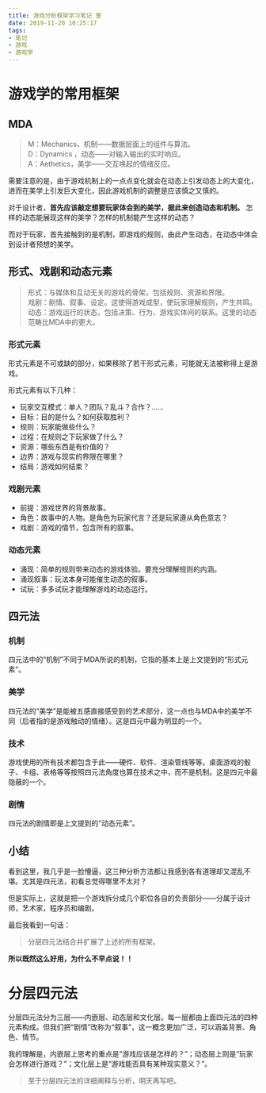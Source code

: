 ```yaml
---
title: 游戏分析框架学习笔记 壹
date: 2019-11-20 10:25:17
tags:
- 笔记
- 游戏
- 游戏学
---
```

# 游戏学的常用框架

## MDA

> M：Mechanics，机制——数据层面上的组件与算法。    
> D：Dynamics ，动态——对输入输出的实时响应。   
> A：Aethetics，美学——交互唤起的情绪反应。

需要注意的是，由于游戏机制上的一点点变化就会在动态上引发动态上的大变化，进而在美学上引发巨大变化，因此游戏机制的调整是应该慎之又慎的。  

对于设计者，**首先应该敲定想要玩家体会到的美学，据此来创造动态和机制。** 怎样的动态能展现这样的美学？怎样的机制能产生这样的动态？

而对于玩家，首先接触到的是机制，即游戏的规则，由此产生动态，在动态中体会到设计者预想的美学。

<!-- more -->

## 形式、戏剧和动态元素

> 形式：与媒体和互动无关的游戏的骨架，包括规则、资源和界限。  
> 戏剧：剧情、叙事、设定。这使得游戏成型，使玩家理解规则，产生共鸣。    
> 动态：游戏运行的状态，包括决策、行为、游戏实体间的联系。这里的动态范畴比MDA中的更大。

### 形式元素

形式元素是不可或缺的部分，如果移除了若干形式元素，可能就无法被称得上是游戏。

形式元素有以下几种：

- 玩家交互模式：单人？团队？乱斗？合作？……
- 目标：目的是什么？如何获取胜利？
- 规则：玩家能做些什么？
- 过程：在规则之下玩家做了什么？
- 资源：哪些东西是有价值的？
- 边界：游戏与现实的界限在哪里？
- 结局：游戏如何结束？

### 戏剧元素

- 前提：游戏世界的背景故事。
- 角色：故事中的人物。是角色为玩家代言？还是玩家遵从角色意志？
- 戏剧：游戏的情节，包含所有的叙事。

### 动态元素

- 涌现：简单的规则带来动态的游戏体验。要充分理解规则的内涵。
- 涌现叙事：玩法本身可能催生动态的叙事。
- 试玩：多多试玩才能理解游戏的动态运行。

## 四元法

### 机制

四元法中的“机制”不同于MDA所说的机制，它指的基本上是上文提到的“形式元素”。

### 美学

四元法的“美学”是能被五感直接感受到的艺术部分，这一点也与MDA中的美学不同（后者指的是游戏触动的情绪）。这是四元中最为明显的一个。

### 技术

游戏使用的所有技术都包含于此——硬件、软件、渲染管线等等。桌面游戏的骰子、卡组、表格等等按照四元法角度也算在技术之中，而不是机制。这是四元中最隐蔽的一个。

### 剧情

四元法的剧情即是上文提到的“动态元素”。

## 小结

看到这里，我几乎是一脸懵逼，这三种分析方法都让我感到各有道理却又混乱不堪。尤其是四元法，初看总觉得哪里不太对？

但是实际上，这就是把一个游戏拆分成几个职位各自的负责部分——分属于设计师，艺术家，程序员和编剧。

最后我看到一句话：

> 分层四元法结合并扩展了上述的所有框架。

**所以既然这么好用，为什么不早点说！！**

# 分层四元法

分层四元法分为三层——内嵌层、动态层和文化层。每一层都由上面四元法的四种元素构成。但我们把“剧情”改称为“叙事”，这一概念更加广泛，可以涵盖背景、角色、情节。

我的理解是，内嵌层上思考的重点是“游戏应该是怎样的？”；动态层上则是“玩家会怎样进行游戏？”；文化层上是“游戏能否具有某种现实意义？”。

> 至于分层四元法的详细阐释与分析，明天再写吧。
